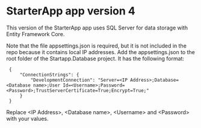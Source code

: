 # StarterApp app version 4

This version of the StarterApp app uses SQL Server for data storage with Entity Framework Core.

Note that the file appsettings.json is required, but it is not included in the repo because it contains local IP addresses.
Add the appsettings.json to the root folder of the Startapp.Database project. It has the following format:

```
 {
     "ConnectionStrings": {
         "DevelopmentConnection": "Server=<IP Address>;Database=<Database name>;User Id=<Username>;Password=<Password>;TrustServerCertificate=True;Encrypt=True;"
     }
 }
 ```

Replace &lt;IP Address>, &lt;Database name>, &lt;Username> and &lt;Password> with your values.
